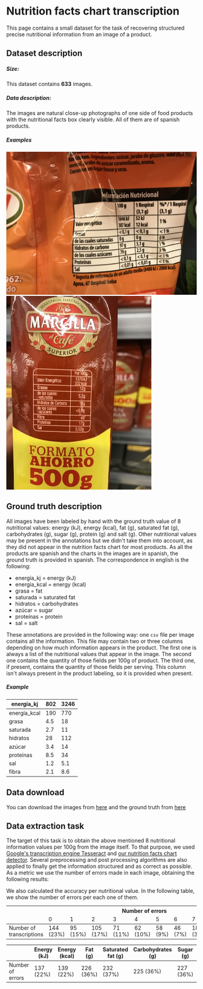 # Nutrition facts chart transcription
This page contains a small dataset for the task of recovering structured precise nutritional information from an image of a product.

## Dataset description
##### Size: 
This dataset contains **633** images.
##### Data description:
The images are natural close-up photographs of one side of food products with the nutritional facts box clearly visible.
All of them are of spanish products.
##### Examples
![Example1](/examples/ex1.JPG)
![Example2](/examples/ex2.JPG)

## Ground truth description
All images have been labeled by hand with the ground truth value of 8 nutritional values: energy (kJ), energy (kcal), fat (g), saturated fat (g), carbohydrates (g), sugar (g), protein (g) and salt (g). Other nutritional values may be present in the annotations but we didn't take them into account, as they did not appear in the nutrition facts chart for most products.
As all the products are spanish and the charts in the images are in spanish, the ground truth is provided in spanish. The correspondence in english is the following:
- energía_kj = energy (kJ)
- energía_kcal = energy (kcal)
- grasa = fat
- saturada = saturated fat
- hidratos = carbohydrates
- azúcar = sugar
- proteínas = protein
- sal = salt

These annotations are provided in the following way: one `csv` file per image contains all the information. This file may contain two or three columns depending on how much information appears in the product. The first one is always a list of the nutritional values that appear in the image. The second one contains the quantity of those fields per 100g of product. The third one, if present, contains the quantity of those fields per serving. This column isn't always present in the product labeling, so it is provided when present.

##### Example
| energía_kj   | 802 | 3246 |
|--------------|-----|------|
| energía_kcal | 190 | 770  |
| grasa        | 4.5 | 18   |
| saturada     | 2.7 | 11   |
| hidratos     | 28  | 112  |
| azúcar       | 3.4 | 14   |
| proteínas    | 8.5 | 34   |
| sal          | 1.2 | 5.1  |
| fibra        | 2.1 | 8.6  |

## Data download
You can download the images from [here](https://drive.google.com/file/d/15vnCd0pTIv489j_VpIx_cyTRuQYFTVUC/view?usp=sharing) and the ground truth from [here](https://drive.google.com/file/d/15vnCd0pTIv489j_VpIx_cyTRuQYFTVUC/view?usp=sharing)

## Data extraction task
The target of this task is to obtain the above mentioned 8 nutritional information values per 100g from the image itself. To that purpose, we used [Google's transcription engine Tesseract](https://github.com/tesseract-ocr/tesseract) and [our nutrition facts chart detector](https://github.com/jofuelo/nutrition_facts_chart_detection). Several preprocessing and post processing algorithms are also applied to finally get the information structured and as correct as possible. As a metric we use the number of errors made in each image, obtaining the following results:

<table class="tg">
<thead>
  <tr>
    <th class="tg-0pky" rowspan="2"></th>
    <th class="tg-0pky" colspan="10">Number of errors</th>
  </tr>
  <tr>
    <td class="tg-0pky">0</td>
    <td class="tg-0pky">1</td>
    <td class="tg-0pky">2</td>
    <td class="tg-0pky">3</td>
    <td class="tg-0pky">4</td>
    <td class="tg-0pky">5</td>
    <td class="tg-0pky">6</td>
    <td class="tg-0pky">7</td>
    <td class="tg-0pky">8</td>
    <td class="tg-0pky">Total</td>
  </tr>
</thead>
<tbody>
  <tr>
    <td class="tg-0pky">Number of transcriptions</td>
    <td class="tg-0pky">144 (23%)</td>
    <td class="tg-0pky">95 (15%)</td>
    <td class="tg-0pky">105 (17%)</td>
    <td class="tg-0pky">71 (11%)</td>
    <td class="tg-0pky">62 (10%)</td>
    <td class="tg-0pky">58 (9%)</td>
    <td class="tg-0pky">46 (7%)</td>
    <td class="tg-0pky">18 (3%)</td>
    <td class="tg-0pky">34 (5%)</td>
    <td class="tg-0pky">633</td>
  </tr>
</tbody>
  
We also calculated the accuracy per nutritional value. In the following table, we show the number of errors per each one of them.
<table class="tg">
<thead>
  <tr>
    <th class="tg-0pky"></th>
    <th class="tg-0pky">Energy (kJ)</th>
    <th class="tg-0pky">Energy (kcal)</th>
    <th class="tg-0pky">Fat (g)</th>
    <th class="tg-0pky">Saturated fat (g)</th>
    <th class="tg-0pky">Carbohydrates (g)</th>
    <th class="tg-0pky">Sugar (g)</th>
    <th class="tg-0pky">Protein (g)</th>
    <th class="tg-0pky">Salt (g)</th>
  </tr>
</thead>
<tbody>
  <tr>
    <td class="tg-0pky">Number of errors</td>
    <td class="tg-0pky">137 (22%)</td>
    <td class="tg-0pky">139 (22%)</td>
    <td class="tg-0pky">226 (36%)</td>
    <td class="tg-0pky">232 (37%)</td>
    <td class="tg-0pky">225 (36%)</td>
    <td class="tg-0pky">227 (36%)</td>
    <td class="tg-0pky">285 (45%)</td>
    <td class="tg-0pky">259 (41%)</td>
  </tr>
</tbody>
</table>

